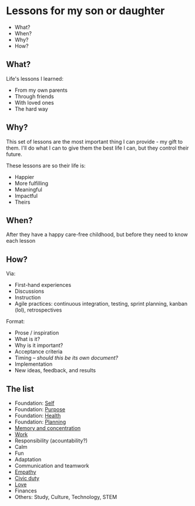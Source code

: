 # Lessons for my son or daughter

* What?
* When?
* Why?
* How?


## What?

Life's lessons I learned:

* From my own parents
* Through friends
* With loved ones
* The hard way


## Why?

This set of lessons are the most important thing I can provide - my gift to them. I'll do what I can to give them the best life I can, but they control their future.

These lessons are so their life is:

* Happier
* More fulfilling
* Meaningful
* Impactful
* Theirs


## When?

After they have a happy care-free childhood, but before they need to know each lesson


## How?

Via:

* First-hand experiences
* Discussions
* Instruction
* Agile practices: continuous integration, testing, sprint planning, kanban (lol), retrospectives

Format:

* Prose / inspiration
* What is it?
* Why is it important?
* Acceptance criteria
* Timing – _should this be its own document?_
* Implementation
* New ideas, feedback, and results

## The list

* Foundation: [Self](./lessons/self.md)
* Foundation: [Purpose](./lessons/purpose.md)
* Foundation: [Health](./lessons/health.md)
* Foundation: [Planning](./lessons/planning.md)
* [Memory and concentration](./lessons/memory-and-concentration.md)
* [Work](./lessons/work.md)
* Responsibility (acountability?)
* Calm
* Fun
* Adaptation
* Communication and teamwork
* [Empathy](./lessons/empathy.md)
* [Civic duty](./lessons/civic-duty.md)
* [Love](./lessons/love.md)
* Finances
* Others: Study, Culture, Technology, STEM
